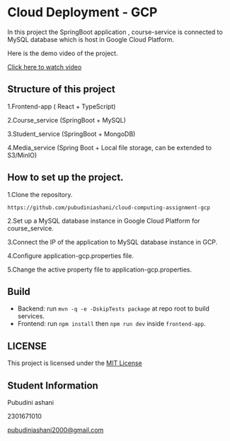 # Cloud Deployment - GCP

In this project the SpringBoot application , course-service is connected to MySQL database which is host 
in Google Cloud Platform.


Here is the demo video of the project.

[Click here to watch video](https://drive.google.com/file/d/1hPSzMYLHk108c7n45agLWmKI8v0qYd9g/view?usp=sharing)

## Structure of this project

1.Frontend-app ( React + TypeScript)

2.Course_service (SpringBoot + MySQL)

3.Student_service (SpringBoot + MongoDB)

4.Media_service (Spring Boot + Local file storage, can be extended to S3/MinIO)

## How to set up the project.

1.Clone the repository.

    https://github.com/pubudiniashani/cloud-computing-assignment-gcp

2.Set up a MySQL database instance in Google Cloud Platform for course_service.

3.Connect the IP of the application to MySQL database instance in GCP.

4.Configure application-gcp.properties file.

5.Change the active property file to application-gcp.properties.

## Build

- Backend: run `mvn -q -e -DskipTests package` at repo root to build services.
- Frontend: run `npm install` then `npm run dev` inside `frontend-app`.

## LICENSE

This project is licensed under the [MIT License](LICENSE)

## Student Information

Pubudini ashani

2301671010

pubudiniashani2000@gmail.com